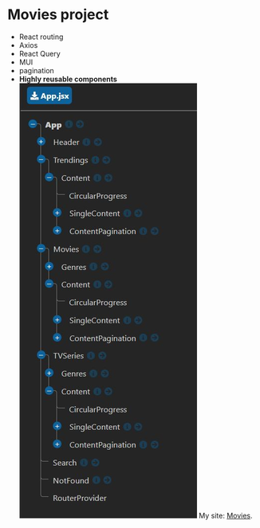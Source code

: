 # Movies project
- React routing
- Axios
- React Query
- MUI
- pagination
- **Highly reusable components**
![components](./components.jpg)
My site: [Movies](https://duckduckgo.com).